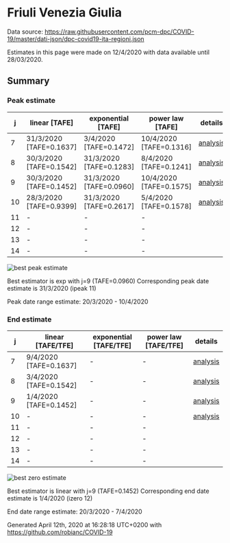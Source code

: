 # Friuli Venezia Giulia


Data source: https://raw.githubusercontent.com/pcm-dpc/COVID-19/master/dati-json/dpc-covid19-ita-regioni.json

Estimates in this page were made on 12/4/2020 with data available until 28/03/2020.


## Summary 

### Peak estimate 
|j|linear [TAFE]|exponential [TAFE]|power law [TAFE]|details|
|---|----|-----------|---------|-------|
|7|31/3/2020 [TAFE=0.1637]|3/4/2020 [TAFE=0.1472]|10/4/2020 [TAFE=0.1316]|[analysis](COVID-19_friuli_venezia_giulia_j7_2020-03-28.md)|
|8|30/3/2020 [TAFE=0.1542]|31/3/2020 [TAFE=0.1283]|8/4/2020 [TAFE=0.1241]|[analysis](COVID-19_friuli_venezia_giulia_j8_2020-03-28.md)|
|9|30/3/2020 [TAFE=0.1452]|31/3/2020 [TAFE=0.0960]|10/4/2020 [TAFE=0.1575]|[analysis](COVID-19_friuli_venezia_giulia_j9_2020-03-28.md)|
|10|28/3/2020 [TAFE=0.9399]|31/3/2020 [TAFE=0.2617]|5/4/2020 [TAFE=0.1578]|[analysis](COVID-19_friuli_venezia_giulia_j10_2020-03-28.md)|
|11|-|-|-||
|12|-|-|-||
|13|-|-|-||
|14|-|-|-||

![best peak estimate](COVID-19_friuli_venezia_giulia_j9_2020-03-28.png)

Best estimator is exp with j=9 (TAFE=0.0960)
Corresponding peak date estimate is 31/3/2020 (ipeak 11)


Peak date range estimate: 20/3/2020 - 10/4/2020

### End estimate 
|j|linear [TAFE/TFE]|exponential [TAFE/TFE]|power law [TAFE/TFE]|details|
|---|----|-----------|---------|-------|
|7|9/4/2020 [TAFE=0.1637]|-|-|[analysis](COVID-19_friuli_venezia_giulia_j7_2020-03-28.md)|
|8|3/4/2020 [TAFE=0.1542]|-|-|[analysis](COVID-19_friuli_venezia_giulia_j8_2020-03-28.md)|
|9|1/4/2020 [TAFE=0.1452]|-|-|[analysis](COVID-19_friuli_venezia_giulia_j9_2020-03-28.md)|
|10|-|-|-|[analysis](COVID-19_friuli_venezia_giulia_j10_2020-03-28.md)|
|11|-|-|-||
|12|-|-|-||
|13|-|-|-||
|14|-|-|-||

![best zero estimate](COVID-19_friuli_venezia_giulia_j9_2020-03-28.png)

Best estimator is linear with j=9 (TAFE=0.1452)
Corresponding end date estimate is 1/4/2020 (izero 12)


End date range estimate: 20/3/2020 - 7/4/2020

Generated April 12th, 2020 at 16:28:18 UTC+0200 with https://github.com/robianc/COVID-19
